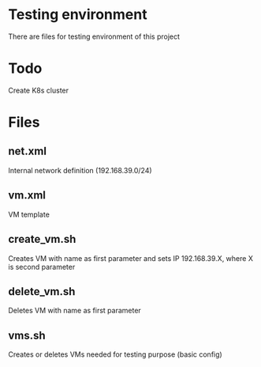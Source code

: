 # Testing environment
There are files for testing environment of this project
# Todo
Create K8s cluster
# Files
## net.xml
Internal network definition (192.168.39.0/24)
## vm.xml
VM template
## create_vm.sh
Creates VM with name as first parameter and sets IP 192.168.39.X, where X is second parameter
## delete_vm.sh
Deletes VM with name as first parameter
## vms.sh
Creates or deletes VMs needed for testing purpose (basic config)
